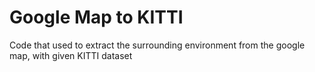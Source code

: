 # Google Map to KITTI
Code that used to extract the surrounding environment from the google map, with given KITTI dataset
